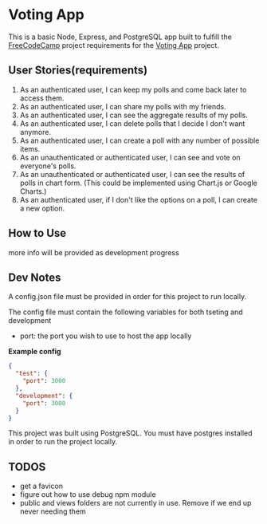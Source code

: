 # Voting App
This is a basic Node, Express, and PostgreSQL app built to fulfill the [FreeCodeCamp](https://www.freecodecamp.com) project requirements for the [Voting App](https://www.freecodecamp.com/challenges/build-a-voting-app) project.

## User Stories(requirements)
1) As an authenticated user, I can keep my polls and come back later to access them.
2) As an authenticated user, I can share my polls with my friends.
3) As an authenticated user, I can see the aggregate results of my polls.
4) As an authenticated user, I can delete polls that I decide I don't want anymore.
5) As an authenticated user, I can create a poll with any number of possible items.
6) As an unauthenticated or authenticated user, I can see and vote on everyone's polls.
7) As an unauthenticated or authenticated user, I can see the results of polls in chart form. (This could be implemented using Chart.js or Google Charts.)
8) As an authenticated user, if I don't like the options on a poll, I can create a new option.

## How to Use
more info will be provided as development progress

## Dev Notes
A config.json file must be provided in order for this project to run locally. 

The config file must contain the following variables for both tseting and development
* port: the port you wish to use to host the app locally

**Example config**
```json
{
  "test": {
    "port": 3000
  },
  "development": {
    "port": 3000
  }
}
```

This project was built using PostgreSQL. You must have postgres installed in order to run the project locally. 

## TODOS
* get a favicon
* figure out how to use debug npm module
* public and views folders are not currently in use. Remove if we end up never needing them
